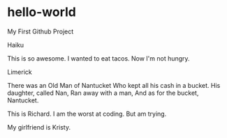# hello-world

My First Github Project

Haiku

This is so awesome.
I wanted to eat tacos.
Now I'm not hungry.

Limerick

There was an Old Man of Nantucket
Who kept all his cash in a bucket.
His daughter, called Nan,
Ran away with a man,
And as for the bucket, Nantucket.

This is Richard.
I am the worst at coding.
But am trying.

My girlfriend is Kristy.
